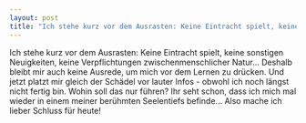 ```yaml
---
layout: post
title: "Ich stehe kurz vor dem Ausrasten: Keine Eintracht spielt, keine sonstigen Neuigkeiten, keine Verpflichtungen zwischenmenschlicher Natur..."
---
```


Ich stehe kurz vor dem Ausrasten: Keine Eintracht spielt, keine sonstigen Neuigkeiten, keine Verpflichtungen zwischenmenschlicher Natur... Deshalb bleibt mir auch keine Ausrede, um mich vor dem Lernen zu drücken. Und jetzt platzt mir gleich der Schädel vor lauter Infos - obwohl ich noch längst nicht fertig bin. Wohin soll das nur führen? Ihr seht schon, dass ich mich mal wieder in einem meiner berühmten Seelentiefs befinde... Also mache ich lieber Schluss für heute!
